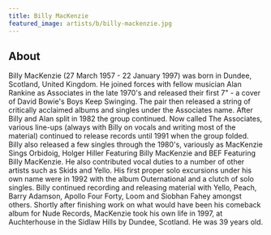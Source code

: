 ```yaml
---
title: Billy MacKenzie
featured_image: artists/b/billy-mackenzie.jpg
---
```

## About

Billy MacKenzie (27 March 1957 - 22 January 1997) was born in Dundee, Scotland, United Kingdom. He joined forces with fellow musician Alan Rankine as Associates in the late 1970's and released their first 7" - a cover of David Bowie's Boys Keep Swinging. The pair then released a string of critically acclaimed albums and singles under the Associates name. After Billy and Alan split in 1982 the group continued. Now called The Associates, various line-ups (always with Billy on vocals and writing most of the material) continued to release records until 1991 when the group folded. Billy also released a few singles through the 1980's, variously as MacKenzie Sings Orbidoig, Holger Hiller Featuring Billy MacKenzie and BEF Featuring Billy MacKenzie. He also contributed vocal duties to a number of other artists such as Skids and Yello. His first proper solo excursions under his own name were in 1992 with the album Outernational and a clutch of solo singles. Billy continued recording and releasing material with Yello, Peach, Barry Adamson, Apollo Four Forty, Loom and Siobhan Fahey amongst others. Shortly after finishing work on what would have been his comeback album for Nude Records, MacKenzie took his own life in 1997, at Auchterhouse in the Sidlaw Hills by Dundee, Scotland. He was 39 years old.

